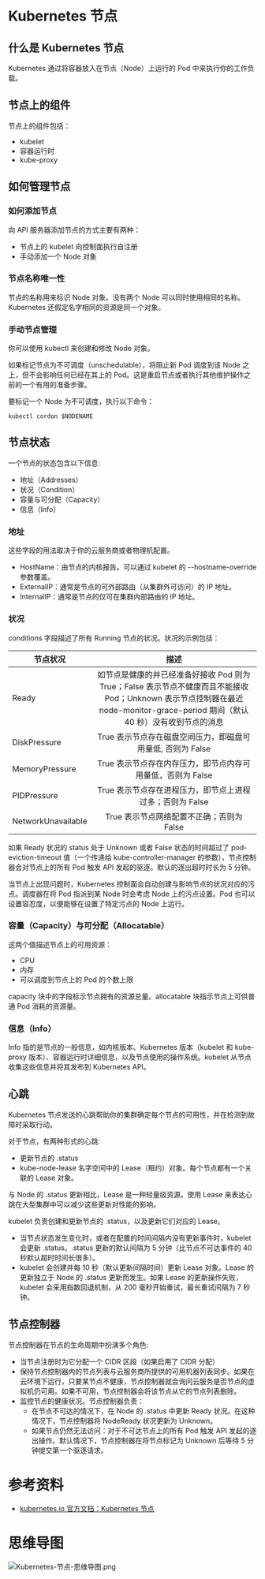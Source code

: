 # Kubernetes 节点

## 什么是 Kubernetes 节点

Kubernetes 通过将容器放入在节点（Node）上运行的 Pod 中来执行你的工作负载。

## 节点上的组件

节点上的组件包括：
- kubelet
- 容器运行时
- kube-proxy

## 如何管理节点

### 如何添加节点

向 API 服务器添加节点的方式主要有两种：

- 节点上的 kubelet 向控制面执行自注册
- 手动添加一个 Node 对象

### 节点名称唯一性

节点的名称用来标识 Node 对象。没有两个 Node 可以同时使用相同的名称。Kubernetes 还假定名字相同的资源是同一个对象。

### 手动节点管理

你可以使用 kubectl 来创建和修改 Node 对象。

如果标记节点为不可调度（unschedulable），将阻止新 Pod 调度到该 Node 之上，但不会影响任何已经在其上的 Pod。这是重启节点或者执行其他维护操作之前的一个有用的准备步骤。

要标记一个 Node 为不可调度，执行以下命令：

```shell
kubectl cordon $NODENAME
```

## 节点状态

一个节点的状态包含以下信息:

- 地址（Addresses）
- 状况（Condition）
- 容量与可分配（Capacity）
- 信息（Info）

### 地址 

这些字段的用法取决于你的云服务商或者物理机配置。

- HostName：由节点的内核报告。可以通过 kubelet 的 --hostname-override 参数覆盖。
- ExternalIP：通常是节点的可外部路由（从集群外可访问）的 IP 地址。
- InternalIP：通常是节点的仅可在集群内部路由的 IP 地址。

### 状况

conditions 字段描述了所有 Running 节点的状况。状况的示例包括：

节点状况|描述
--|:--:
Ready|如节点是健康的并已经准备好接收 Pod 则为 True；False 表示节点不健康而且不能接收 Pod；Unknown 表示节点控制器在最近 node-monitor-grace-period 期间（默认 40 秒）没有收到节点的消息
DiskPressure|True 表示节点存在磁盘空间压力，即磁盘可用量低, 否则为 False
MemoryPressure|True 表示节点存在内存压力，即节点内存可用量低，否则为 False
PIDPressure|True 表示节点存在进程压力，即节点上进程过多；否则为 False
NetworkUnavailable|True 表示节点网络配置不正确；否则为 False

如果 Ready 状况的 status 处于 Unknown 或者 False 状态的时间超过了 pod-eviction-timeout 值（一个传递给 kube-controller-manager 的参数），节点控制器会对节点上的所有 Pod 触发 API 发起的驱逐。默认的逐出超时时长为 5 分钟。

当节点上出现问题时，Kubernetes 控制面会自动创建与影响节点的状况对应的污点。调度器在将 Pod 指派到某 Node 时会考虑 Node 上的污点设置。Pod 也可以设置容忍度，以便能够在设置了特定污点的 Node 上运行。

### 容量（Capacity）与可分配（Allocatable）

这两个值描述节点上的可用资源：

- CPU
- 内存
- 可以调度到节点上的 Pod 的个数上限

capacity 块中的字段标示节点拥有的资源总量。allocatable 块指示节点上可供普通 Pod 消耗的资源量。

### 信息（Info） 

Info 指的是节点的一般信息，如内核版本、Kubernetes 版本（kubelet 和 kube-proxy 版本）、容器运行时详细信息，以及节点使用的操作系统。kubelet 从节点收集这些信息并将其发布到 Kubernetes API。

## 心跳 

Kubernetes 节点发送的心跳帮助你的集群确定每个节点的可用性，并在检测到故障时采取行动。

对于节点，有两种形式的心跳:

- 更新节点的 .status
- kube-node-lease 名字空间中的 Lease（租约）对象。每个节点都有一个关联的 Lease 对象。

与 Node 的 .status 更新相比，Lease 是一种轻量级资源。使用 Lease 来表达心跳在大型集群中可以减少这些更新对性能的影响。

kubelet 负责创建和更新节点的 .status，以及更新它们对应的 Lease。

- 当节点状态发生变化时，或者在配置的时间间隔内没有更新事件时，kubelet 会更新 .status。.status 更新的默认间隔为 5 分钟（比节点不可达事件的 40 秒默认超时时间长很多）。
- kubelet 会创建并每 10 秒（默认更新间隔时间）更新 Lease 对象。Lease 的更新独立于 Node 的 .status 更新而发生。如果 Lease 的更新操作失败，kubelet 会采用指数回退机制，从 200 毫秒开始重试，最长重试间隔为 7 秒钟。

## 节点控制器

节点控制器在节点的生命周期中扮演多个角色:

- 当节点注册时为它分配一个 CIDR 区段（如果启用了 CIDR 分配）
- 保持节点控制器内的节点列表与云服务商所提供的可用机器列表同步。如果在云环境下运行，只要某节点不健康，节点控制器就会询问云服务是否节点的虚拟机仍可用。如果不可用，节点控制器会将该节点从它的节点列表删除。
- 监控节点的健康状况。节点控制器负责：
    - 在节点不可达的情况下，在 Node 的 .status 中更新 Ready 状况。在这种情况下，节点控制器将 NodeReady 状况更新为 Unknown。
    - 如果节点仍然无法访问：对于不可达节点上的所有 Pod 触发 API 发起的逐出操作。默认情况下，节点控制器在将节点标记为 Unknown 后等待 5 分钟提交第一个驱逐请求。

# 参考资料

- [kubernetes.io 官方文档：Kubernetes 节点](https://kubernetes.io/zh-cn/docs/concepts/architecture/nodes/)

# 思维导图

![Kubernetes-节点-思维导图.png](https://cnymw.github.io/GolangStudy/docs/Kubernetes-节点/Kubernetes-节点-思维导图.png)
